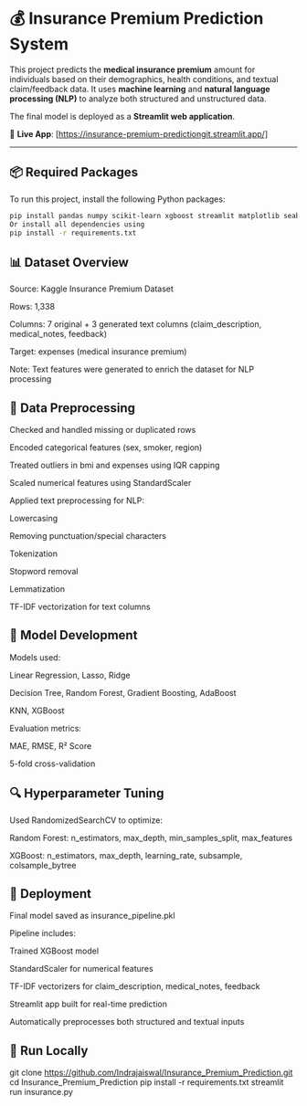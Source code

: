 # 💰 Insurance Premium Prediction System

This project predicts the **medical insurance premium** amount for individuals based on their demographics, health conditions, and textual claim/feedback data. It uses **machine learning** and **natural language processing (NLP)** to analyze both structured and unstructured data.

The final model is deployed as a **Streamlit web application**.

🔗 **Live App**: [https://insurance-premium-predictiongit.streamlit.app/]

---

## 📦 Required Packages

To run this project, install the following Python packages:

```bash
pip install pandas numpy scikit-learn xgboost streamlit matplotlib seaborn nltk
Or install all dependencies using
pip install -r requirements.txt

```
## 📊 Dataset Overview

Source: Kaggle Insurance Premium Dataset

Rows: 1,338

Columns: 7 original + 3 generated text columns (claim_description, medical_notes, feedback)

Target: expenses (medical insurance premium)

Note: Text features were generated to enrich the dataset for NLP processing

## 🧼 Data Preprocessing

Checked and handled missing or duplicated rows

Encoded categorical features (sex, smoker, region)

Treated outliers in bmi and expenses using IQR capping

Scaled numerical features using StandardScaler

Applied text preprocessing for NLP:

Lowercasing

Removing punctuation/special characters

Tokenization

Stopword removal

Lemmatization

TF-IDF vectorization for text columns

## 🤖 Model Development

Models used:

Linear Regression, Lasso, Ridge

Decision Tree, Random Forest, Gradient Boosting, AdaBoost

KNN, XGBoost

Evaluation metrics:

MAE, RMSE, R² Score

5-fold cross-validation

## 🔍 Hyperparameter Tuning

Used RandomizedSearchCV to optimize:

Random Forest: n_estimators, max_depth, min_samples_split, max_features

XGBoost: n_estimators, max_depth, learning_rate, subsample, colsample_bytree

## 🚀 Deployment

Final model saved as insurance_pipeline.pkl

Pipeline includes:

Trained XGBoost model

StandardScaler for numerical features

TF-IDF vectorizers for claim_description, medical_notes, feedback

Streamlit app built for real-time prediction

Automatically preprocesses both structured and textual inputs

## 🧪 Run Locally
git clone https://github.com/Indrajaiswal/Insurance_Premium_Prediction.git
cd Insurance_Premium_Prediction
pip install -r requirements.txt
streamlit run insurance.py

